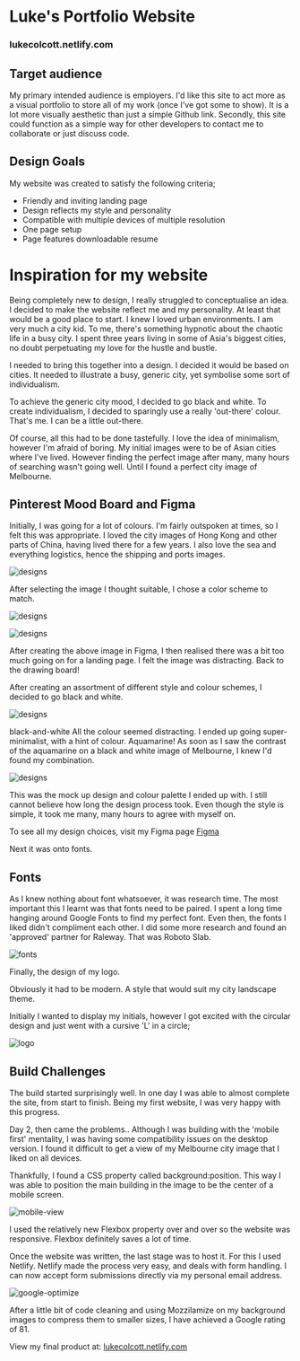# Luke's Portfolio Website
### lukecolcott.netlify.com

## Target audience
My primary intended audience is employers. I'd like this site to act more as a visual portfolio to store all of my work (once I've got some to show).
It is a lot more visually aesthetic than just a simple Github link.
Secondly, this site could function as a simple way for other developers to contact me to collaborate or just discuss code. 

## Design Goals
My website was created to satisfy the following criteria;
- Friendly and inviting landing page
- Design reflects my style and personality
- Compatible with multiple devices of multiple resolution
- One page setup
- Page features downloadable resume

# Inspiration for my website

Being completely new to design, I really struggled to conceptualise an idea.
I decided to make the website reflect me and my personality. At least that would be a good place to start.
I knew I loved urban environments. I am very much a city kid. To me, there's something hypnotic about the chaotic life in a busy city.
I spent three years living in some of Asia's biggest cities, no doubt perpetuating my love for the hustle and bustle.

I needed to bring this together into a design. I decided it would be based on cities. It needed to illustrate a busy, generic city, yet symbolise some sort of individualism. 

To achieve the generic city mood, I decided to go black and white. To create individualism, I decided to sparingly use a really 'out-there' colour.
That's me. I can be a little out-there. 

Of course, all this had to be done tastefully. I love the idea of minimalism, however I'm afraid of boring. My initial images were to be of Asian cities where I've lived. However finding the perfect image after many, many hours of searching wasn't going well. Until I found a perfect city image of Melbourne.    

## Pinterest Mood Board and Figma

Initially, I was going for a lot of colours. I'm fairly outspoken at times, so I felt this was appropriate. 
I loved the city images of Hong Kong and other parts of China, having lived there for a few years. I also love the sea and everything logistics, hence the shipping and ports images. 

![designs](/assets/img/moodboard1.png)

After selecting the image I thought suitable, I chose a color scheme to match.

![designs](/assets/img/first-design.png)

![designs](/assets/img/korea.png)

After creating the above image in Figma, I then realised there was a bit too much going on for a landing page.
I felt the image was distracting. Back to the drawing board!

After creating an assortment of different style and colour schemes, I decided to go black and white.

![designs](/assets/img/black-and-white.png)

black-and-white
All the colour seemed distracting. I ended up going super-minimalist, with a hint of colour. Aquamarine!
As soon as I saw the contrast of the aquamarine on a black and white image of Melbourne, I knew I'd found my combination. 

![designs](/assets/img/final-design.png)

This was the mock up design and colour palette I ended up with. I still cannot believe how long the design process took. Even though the style is simple, it took me many, many hours to agree with myself on. 

To see all my design choices, visit my Figma page [Figma](https://www.figma.com/file/ZjH2R84aPIWzQ6t00ui62XdK/Portfolio-website-design)

Next it was onto fonts.

## Fonts

As I knew nothing about font whatsoever, it was research time. The most important this I learnt was that fonts need to be paired.
I spent a long time hanging around Google Fonts to find my perfect font.
Even then, the fonts I liked didn't compliment each other. I did some more research and found an 'approved' partner for Raleway. That was Roboto Slab.

![fonts](/assets/img/fonts.png)

Finally, the design of my logo.

Obviously it had to be modern. A style that would suit my city landscape theme.

Initially I wanted to display my initials, however I got excited with the circular design and just went with a cursive 'L' in a circle;

![logo](/assets/img/lc.png)

## Build Challenges

The build started surprisingly well. In one day I was able to almost complete the site, from start to finish.
Being my first website, I was very happy with this progress.

Day 2, then came the problems.. Although I was building with the 'mobile first' mentality, I was having some compatibility issues on the desktop version. I found it difficult to get a view of my Melbourne city image that I liked on all devices.

Thankfully, I found a CSS property called background:position.
This way I was able to position the main building in the image to be the center of a mobile screen.

![mobile-view](/assets/img/mobile-view.png)

I used the relatively new Flexbox property over and over so the website was responsive. Flexbox definitely saves a lot of time. 

Once the website was written, the last stage was to host it. For this I used Netlify.
Netlify made the process very easy, and deals with form handling. I can now accept form submissions directly via my personal email address. 

![google-optimize](/assets/img/google-optimize.png)

After a little bit of code cleaning and using Mozzilamize on my background images to compress them to smaller sizes, I have achieved a Google rating of 81.



View my final product at: [lukecolcott.netlify.com](http://lukecolcott.netlify.com])